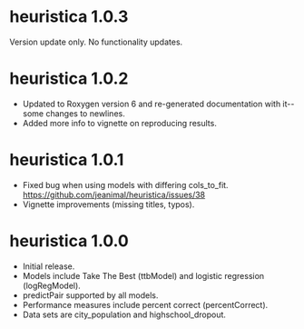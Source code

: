 # heuristica 1.0.3

Version update only.  No functionality updates.

# heuristica 1.0.2

* Updated to Roxygen version 6 and re-generated documentation with it-- some changes to newlines.
* Added more info to vignette on reproducing results.

# heuristica 1.0.1

* Fixed bug when using models with differing cols_to_fit.  https://github.com/jeanimal/heuristica/issues/38
* Vignette improvements (missing titles, typos).


# heuristica 1.0.0

* Initial release.
* Models include Take The Best (ttbModel) and logistic regression (logRegModel).
* predictPair supported by all models.
* Performance measures include percent correct (percentCorrect).
* Data sets are city_population and highschool_dropout.

